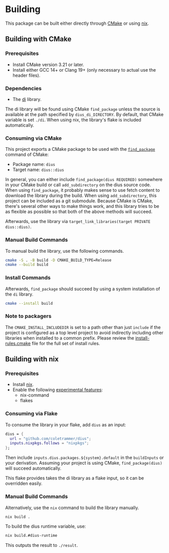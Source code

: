 # Building

This package can be built either directly through [CMake](https://cmake.org/) or using [nix](https://nixos.org/).

## Building with CMake

### Prerequisites

- Install CMake version 3.21 or later.
- Install either GCC 14+ or Clang 19+ (only necessary to actual use the header files).

### Dependencies

- The [di](https://github.com/coletrammer) library.

The di library will be found using CMake `find_package` unless the source is available
at the path specified by `dius_di_DIRECTORY`. By default, that CMake variable is set
`./di`. When using nix, the library's flake is included automatically.

### Consuming via CMake

This project exports a CMake package to be used with the
[`find_package`](https://cmake.org/cmake/help/latest/command/find_package.html)
command of CMake:

- Package name: `dius`
- Target name: `dius::dius`

In general, you can either include `find_package(dius REQUIRED)` somewhere in your CMake build or call
`add_subdirectory` on the dius source code. When using `find_package`, it probably makes sense to use
fetch content to download the library during the build. When using `add_subdirectory`, this project
can be included as a git submodule. Because CMake is CMake, there's several other ways to make
things work, and this library tries to be as flexible as possible so that both of the above methods
will succeed.

Afterwards, use the library via `target_link_libraries(target PRIVATE dius::dius)`.

### Manual Build Commands

To manual build the library, use the following commands.

```sh
cmake -S . -B build -D CMAKE_BUILD_TYPE=Release
cmake --build build
```

### Install Commands

Afterwards, `find_package` should succeed by using a system installation of the `di` library.

```sh
cmake --install build
```

### Note to packagers

The `CMAKE_INSTALL_INCLUDEDIR` is set to a path other than just `include` if
the project is configured as a top level project to avoid indirectly including
other libraries when installed to a common prefix. Please review the
[install-rules.cmake](cmake/install-rules.cmake) file for the full set of
install rules.

## Building with nix

### Prerequisites

- Install [nix](https://nixos.org/download/).
- Enable the following [experimental features](https://nix.dev/manual/nix/latest/development/experimental-features):
  - nix-command
  - flakes

### Consuming via Flake

To consume the library in your flake, add `dius` as an input:

```nix
dius = {
  url = "github.com/coletrammer/dius";
  inputs.nixpkgs.follows = "nixpkgs";
};
```

Then include `inputs.dius.packages.${system}.default` in the `buildInputs` or your derivation. Assuming your
project is using CMake, `find_package(dius)` will succeed automatically.

This flake provides takes the di library as a flake input, so it can be overridden easily.

### Manual Build Commands

Alternatively, use the `nix` command to build the library manually.

```sh
nix build .
```

To build the dius runtime variable, use:

```sh
nix build.#dius-runtime
```

This outputs the result to `./result`.
